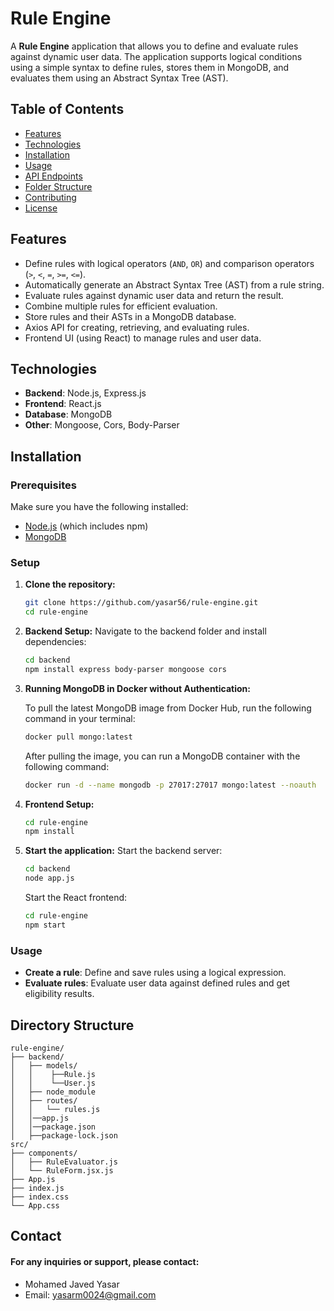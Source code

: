 # Rule Engine

A **Rule Engine** application that allows you to define and evaluate rules against dynamic user data. The application supports logical conditions using a simple syntax to define rules, stores them in MongoDB, and evaluates them using an Abstract Syntax Tree (AST).

## Table of Contents

- [Features](#features)
- [Technologies](#technologies)
- [Installation](#installation)
- [Usage](#usage)
- [API Endpoints](#api-endpoints)
- [Folder Structure](#folder-structure)
- [Contributing](#contributing)
- [License](#license)

## Features

- Define rules with logical operators (`AND`, `OR`) and comparison operators (`>`, `<`, `=`, `>=`, `<=`).
- Automatically generate an Abstract Syntax Tree (AST) from a rule string.
- Evaluate rules against dynamic user data and return the result.
- Combine multiple rules for efficient evaluation.
- Store rules and their ASTs in a MongoDB database.
- Axios API for creating, retrieving, and evaluating rules.
- Frontend UI (using React) to manage rules and user data.

## Technologies

- **Backend**: Node.js, Express.js
- **Frontend**: React.js
- **Database**: MongoDB
- **Other**: Mongoose, Cors, Body-Parser

## Installation

### Prerequisites

Make sure you have the following installed:

- [Node.js](https://nodejs.org/) (which includes npm)
- [MongoDB](https://www.mongodb.com/products/tools/compass)

### Setup

1. **Clone the repository:**

   ```bash
   git clone https://github.com/yasar56/rule-engine.git
   cd rule-engine
   ```

2. **Backend Setup:**
   Navigate to the backend folder and install dependencies:
   ```bash
   cd backend
   npm install express body-parser mongoose cors
   ```
3. **Running MongoDB in Docker without Authentication:**

   To pull the latest MongoDB image from Docker Hub, run the following command in your terminal:

   ```bash
   docker pull mongo:latest
   ```

   After pulling the image, you can run a MongoDB container with the following command:

   ```bash
   docker run -d --name mongodb -p 27017:27017 mongo:latest --noauth
   ```

4. **Frontend Setup:**

   ```bash
   cd rule-engine
   npm install
   ```

5. **Start the application:**
   Start the backend server:

   ```bash
   cd backend
   node app.js
   ```

   Start the React frontend:

   ```bash
   cd rule-engine
   npm start
   ```

### Usage

- **Create a rule**: Define and save rules using a logical expression.
- **Evaluate rules**: Evaluate user data against defined rules and get eligibility results.

## Directory Structure

    rule-engine/
    ├── backend/
    │   ├── models/
    │   │    ├──Rule.js
    │   │    └──User.js
    │   ├── node_module
    │   ├── routes/
    │   │   └── rules.js
    │   │──app.js
    │   │──package.json
    │   ├──package-lock.json
    src/
    ├── components/
    │   ├── RuleEvaluator.js
    │   └── RuleForm.jsx.js
    ├── App.js
    ├── index.js
    ├── index.css
    └── App.css

## Contact

#### For any inquiries or support, please contact:

- Mohamed Javed Yasar
- Email: yasarm0024@gmail.com
